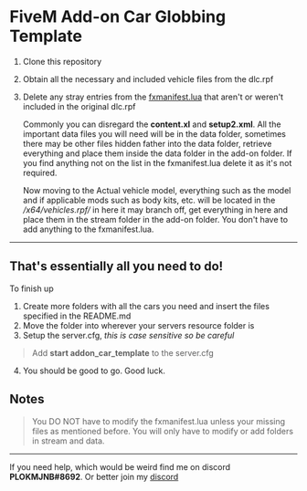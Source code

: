 # FiveM Add-on Car Globbing Template

1. Clone this repository
2. Obtain all the necessary and included vehicle files from the dlc.rpf
3. Delete any stray entries from the [fxmanifest.lua](addon_car_template/fxmanifest.lua) that aren't or weren't included in the original dlc.rpf
        
    Commonly you can disregard the **content.xl** and **setup2.xml**. All the important data files you will need will be in the data folder, sometimes there may be other files hidden father into the data folder, retrieve everything and place them inside the data folder in the add-on folder. If you find anything not on the list in the fxmanifest.lua delete it as it's not required. 

    Now moving to the Actual vehicle model, everything such as the model and if applicable mods such as body kits, etc. will be located in the */x64/vehicles.rpf/* in here it may branch off, get everything in here and place them in the stream folder in the add-on folder. You don't have to add anything to the fxmanifest.lua.
____

## That's essentially all you need to do!
To finish up
1. Create more folders with all the cars you need and insert the files specified in the README.md
2. Move the folder into wherever your servers resource folder is
3. Setup the server.cfg, *this is case sensitive so be careful*
> Add **start addon_car_template** to the server.cfg
4. You should be good to go. Good luck.

## Notes
> You DO NOT have to modify the fxmanifest.lua unless your missing files as mentioned before. You will only have to modify or add folders in stream and data.
____
If you need help, which would be weird find me on discord **PLOKMJNB#8692**. Or better join my [discord](https://discord.gg/vZmRp7EqSS)
